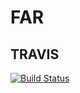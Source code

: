 # FAR

## TRAVIS
[![Build Status](https://travis-ci.org/llafuenteDECIDE/FAR.svg?branch=master)](https://travis-ci.org/llafuenteDECIDE/FAR)
